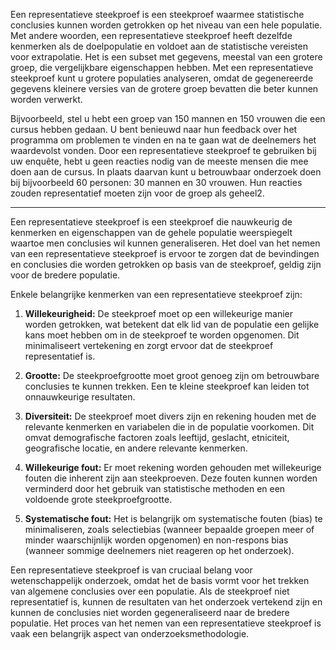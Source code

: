 Een representatieve steekproef is een steekproef waarmee statistische conclusies kunnen worden getrokken op het niveau van een hele populatie. Met andere woorden, een representatieve steekproef heeft dezelfde kenmerken als de doelpopulatie en voldoet aan de statistische vereisten voor extrapolatie. Het is een subset met gegevens, meestal van een grotere groep, die vergelijkbare eigenschappen hebben. Met een representatieve steekproef kunt u grotere populaties analyseren, omdat de gegenereerde gegevens kleinere versies van de grotere groep bevatten die beter kunnen worden verwerkt.

Bijvoorbeeld, stel u hebt een groep van 150 mannen en 150 vrouwen die een cursus hebben gedaan. U bent benieuwd naar hun feedback over het programma om problemen te vinden en na te gaan wat de deelnemers het waardevolst vonden. Door een representatieve steekproef te gebruiken bij uw enquête, hebt u geen reacties nodig van de meeste mensen die mee doen aan de cursus. In plaats daarvan kunt u betrouwbaar onderzoek doen bij bijvoorbeeld 60 personen: 30 mannen en 30 vrouwen. Hun reacties zouden representatief moeten zijn voor de groep als geheel2.



---

Een representatieve steekproef is een steekproef die nauwkeurig de kenmerken en eigenschappen van de gehele populatie weerspiegelt waartoe men conclusies wil kunnen generaliseren. Het doel van het nemen van een representatieve steekproef is ervoor te zorgen dat de bevindingen en conclusies die worden getrokken op basis van de steekproef, geldig zijn voor de bredere populatie.

Enkele belangrijke kenmerken van een representatieve steekproef zijn:

1. **Willekeurigheid:** De steekproef moet op een willekeurige manier worden getrokken, wat betekent dat elk lid van de populatie een gelijke kans moet hebben om in de steekproef te worden opgenomen. Dit minimaliseert vertekening en zorgt ervoor dat de steekproef representatief is.
    
2. **Grootte:** De steekproefgrootte moet groot genoeg zijn om betrouwbare conclusies te kunnen trekken. Een te kleine steekproef kan leiden tot onnauwkeurige resultaten.
    
3. **Diversiteit:** De steekproef moet divers zijn en rekening houden met de relevante kenmerken en variabelen die in de populatie voorkomen. Dit omvat demografische factoren zoals leeftijd, geslacht, etniciteit, geografische locatie, en andere relevante kenmerken.
    
4. **Willekeurige fout:** Er moet rekening worden gehouden met willekeurige fouten die inherent zijn aan steekproeven. Deze fouten kunnen worden verminderd door het gebruik van statistische methoden en een voldoende grote steekproefgrootte.
    
5. **Systematische fout:** Het is belangrijk om systematische fouten (bias) te minimaliseren, zoals selectiebias (wanneer bepaalde groepen meer of minder waarschijnlijk worden opgenomen) en non-respons bias (wanneer sommige deelnemers niet reageren op het onderzoek).
    

Een representatieve steekproef is van cruciaal belang voor wetenschappelijk onderzoek, omdat het de basis vormt voor het trekken van algemene conclusies over een populatie. Als de steekproef niet representatief is, kunnen de resultaten van het onderzoek vertekend zijn en kunnen de conclusies niet worden gegeneraliseerd naar de bredere populatie. Het proces van het nemen van een representatieve steekproef is vaak een belangrijk aspect van onderzoeksmethodologie.